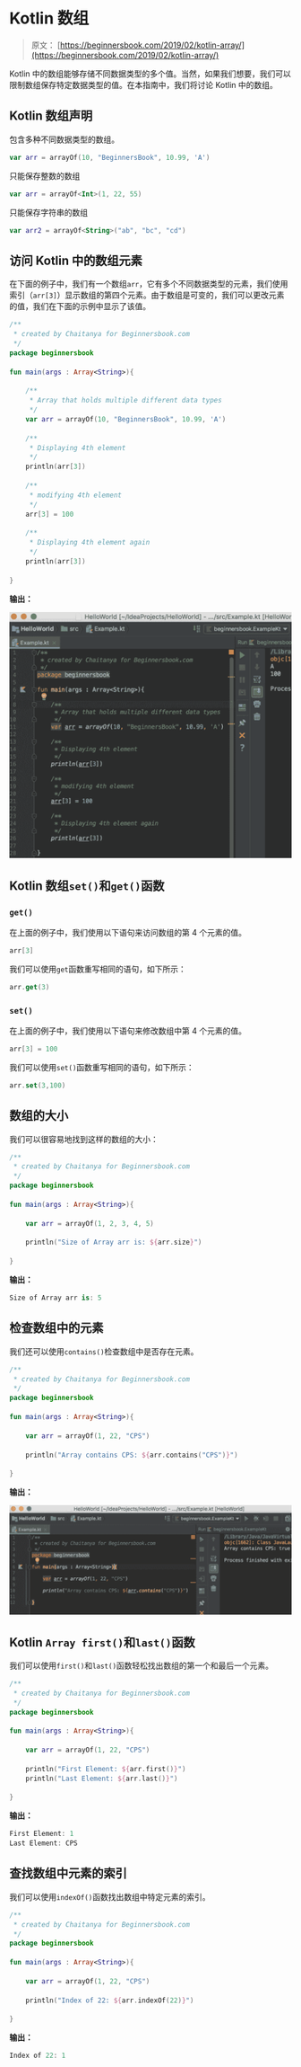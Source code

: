 # Kotlin 数组

> 原文： [https://beginnersbook.com/2019/02/kotlin-array/](https://beginnersbook.com/2019/02/kotlin-array/)

Kotlin 中的数组能够存储不同数据类型的多个值。当然，如果我们想要，我们可以限制数组保存特定数据类型的值。在本指南中，我们将讨论 Kotlin 中的数组。

## Kotlin 数组声明

包含多种不同数据类型的数组。

```kotlin
var arr = arrayOf(10, "BeginnersBook", 10.99, 'A')
```

只能保存整数的数组

```kotlin
var arr = arrayOf<Int>(1, 22, 55)
```

只能保存字符串的数组

```kotlin
var arr2 = arrayOf<String>("ab", "bc", "cd")
```

## 访问 Kotlin 中的数组元素

在下面的例子中，我们有一个数组`arr`，它有多个不同数据类型的元素，我们使用索引（`arr[3]`）显示数组的第四个元素。由于数组是可变的，我们可以更改元素的值，我们在下面的示例中显示了该值。

```kotlin
/**
 * created by Chaitanya for Beginnersbook.com
 */
package beginnersbook

fun main(args : Array<String>){

    /**
     * Array that holds multiple different data types
     */
    var arr = arrayOf(10, "BeginnersBook", 10.99, 'A')

    /**
     * Displaying 4th element
     */
    println(arr[3])

    /**
     * modifying 4th element
     */
    arr[3] = 100

    /**
     * Displaying 4th element again
     */
    println(arr[3])

}
```

**输出：**

![Kotlin Array](img/87a7b954a2fc4d3e4222dd09258fac68.jpg)

## Kotlin 数组`set()`和`get()`函数

### `get()`

在上面的例子中，我们使用以下语句来访问数组的第 4 个元素的值。

```kotlin
arr[3]
```

我们可以使用`get`函数重写相同的语句，如下所示：

```kotlin
arr.get(3)
```

### `set()`

在上面的例子中，我们使用以下语句来修改数组中第 4 个元素的值。

```kotlin
arr[3] = 100
```

我们可以使用`set()`函数重写相同的语句，如下所示：

```kotlin
arr.set(3,100)
```

## 数组的大小

我们可以很容易地找到这样的数组的大小：

```kotlin
/**
 * created by Chaitanya for Beginnersbook.com
 */
package beginnersbook

fun main(args : Array<String>){

    var arr = arrayOf(1, 2, 3, 4, 5)

    println("Size of Array arr is: ${arr.size}")

}
```

**输出：**

```kotlin
Size of Array arr is: 5
```

## 检查数组中的元素

我们还可以使用`contains()`检查数组中是否存在元素。

```kotlin
/**
 * created by Chaitanya for Beginnersbook.com
 */
package beginnersbook

fun main(args : Array<String>){

    var arr = arrayOf(1, 22, "CPS")

    println("Array contains CPS: ${arr.contains("CPS")}")

}
```

**输出：**

![Kotlin Array Contains](img/07efa59f2fe1ac9ac954a4d42b1c664c.jpg)

## Kotlin `Array first()`和`last()`函数

我们可以使用`first()`和`last()`函数轻松找出数组的第一个和最后一个元素。

```kotlin
/**
 * created by Chaitanya for Beginnersbook.com
 */
package beginnersbook

fun main(args : Array<String>){

    var arr = arrayOf(1, 22, "CPS")

    println("First Element: ${arr.first()}")
    println("Last Element: ${arr.last()}")

}
```

**输出：**

```kotlin
First Element: 1
Last Element: CPS
```

## 查找数组中元素的索引

我们可以使用`indexOf()`函数找出数组中特定元素的索引。

```kotlin
/**
 * created by Chaitanya for Beginnersbook.com
 */
package beginnersbook

fun main(args : Array<String>){

    var arr = arrayOf(1, 22, "CPS")

    println("Index of 22: ${arr.indexOf(22)}")

}
```

**输出：**

```kotlin
Index of 22: 1
```